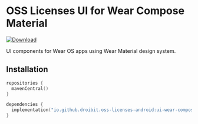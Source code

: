 # OSS Licenses UI for Wear Compose Material

[![Download](https://img.shields.io/maven-central/v/io.github.droibit.oss-licenses-android/ui-wear-compose-material/0.8.0)](https://central.sonatype.com/artifact/io.github.droibit.oss-licenses-android/ui-wear-compose-material/0.8.0)

UI components for Wear OS apps using Wear Material design system.

## Installation

```kotlin
repositories {
  mavenCentral()
}

dependencies {
  implementation("io.github.droibit.oss-licenses-android:ui-wear-compose-material:<version>")
}
```

